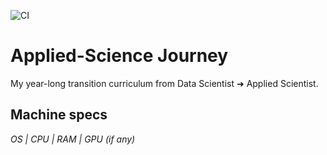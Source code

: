 ![CI](https://github.com/srwardhane/applied-science-journey/actions/workflows/ci.yml/badge.svg)

# Applied-Science Journey  
My year-long transition curriculum from Data Scientist ➜ Applied Scientist.  

## Machine specs  
*OS | CPU | RAM | GPU (if any)*
